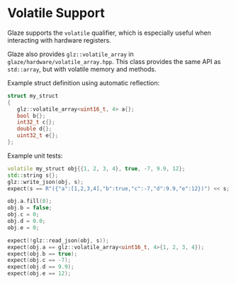 # Volatile Support

Glaze supports the `volatile` qualifier, which is especially useful when interacting with hardware registers.

Glaze also provides `glz::volatile_array` in `glaze/hardware/volatile_array.hpp`. This class provides the same API as `std::array`, but with volatile memory and methods.

Example struct definition using automatic reflection:

```c++
struct my_struct
{
   glz::volatile_array<uint16_t, 4> a{};
   bool b{};
   int32_t c{};
   double d{};
   uint32_t e{};
};
```

Example unit tests:

```c++
volatile my_struct obj{{1, 2, 3, 4}, true, -7, 9.9, 12};
std::string s{};
glz::write_json(obj, s);
expect(s == R"({"a":[1,2,3,4],"b":true,"c":-7,"d":9.9,"e":12})") << s;

obj.a.fill(0);
obj.b = false;
obj.c = 0;
obj.d = 0.0;
obj.e = 0;

expect(!glz::read_json(obj, s));
expect(obj.a == glz::volatile_array<uint16_t, 4>{1, 2, 3, 4});
expect(obj.b == true);
expect(obj.c == -7);
expect(obj.d == 9.9);
expect(obj.e == 12);
```

